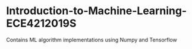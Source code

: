 # Introduction-to-Machine-Learning-ECE4212019S
Contains ML algorithm implementations using Numpy and Tensorflow
